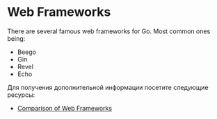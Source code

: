 # Web Frameworks

There are several famous web frameworks for Go. Most common ones being:

- Beego
- Gin
- Revel
- Echo

Для получения дополнительной информации посетите следующие ресурсы:

- [Comparison of Web Frameworks](https://github.com/diyan/go-web-framework-comparison)
